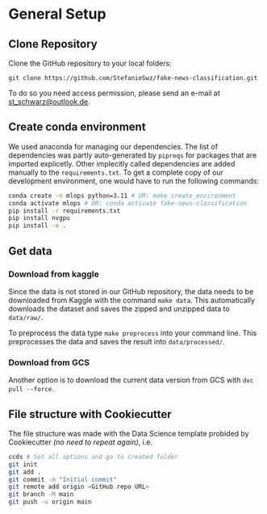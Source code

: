 # General Setup

## Clone Repository
Clone the GitHub repository to your local folders:

`git clone https://github.com/StefanieSwz/fake-news-classification.git`

To do so you need access permission, please send an e-mail at st_schwarz@outlook.de.

## Create conda environment
We used anaconda for managing our dependencies. The list of dependencies was partly auto-generated by `pipreqs` for packages that are imported explicetly. Other implecitly called dependencies are added manually to the `requirements.txt`.
To get a complete copy of our development environment, one would have to run the following commands:
```bash
conda create -n mlops python=3.11 # OR: make create_environment
conda activate mlops # OR: conda activate fake-news-classification
pip install -r requirements.txt
pip install nvgpu
pip install -e .

```

## Get data

### Download from kaggle
Since the data is not stored in our GitHub repository, the data needs to be downloaded from Kaggle with the command `make data`. This automatically downloads the dataset and saves the zipped and unzipped data to `data/raw/`.

To preprocess the data type `make preprocess` into your command line. This preprocesses the data and saves the result into `data/processed/`.

### Download from GCS
Another option is to download the current data version from GCS with `dvc pull --force`.

## File structure with Cookiecutter
The file structure was made with the Data Science template probided by Cookiecutter *(no need to repeat again)*, i.e.
```bash
ccds # Set all options and go to created folder
git init
git add .
git commit -m "Initial commit"
git remote add origin <GitHub repo URL>
git branch -M main
git push -u origin main
```
